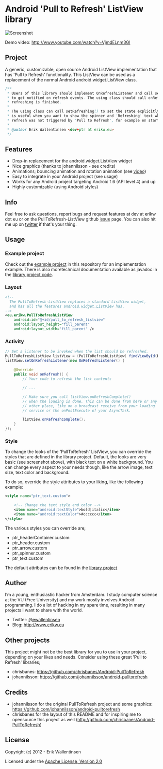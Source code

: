 #  Android 'Pull to Refresh' ListView library

![Screenshot](https://github.com/erikwt/PullToRefresh-ListView/raw/master/android-pull-to-refresh.png)

Demo video: http://www.youtube.com/watch?v=VjmdELnm3GI

## Project
A generic, customizable, open source Android ListView implementation that has 'Pull to Refresh' functionality. This ListView can be used as a replacement of the normal Android android.widget.ListView class.

``` java
/**
 * Users of this library should implement OnRefreshListener and call setOnRefreshListener(..)
 * to get notified on refresh events. The using class should call onRefreshComplete() when
 * refreshing is finished.
 * 
 * The using class can call setRefreshing() to set the state explicitly to refreshing. This 
 * is useful when you want to show the spinner and 'Refreshing' text when the
 * refresh was not triggered by 'Pull to Refresh', for example on start.
 * 
 * @author Erik Wallentinsen <dev+ptr at erikw.eu>
 */
```


## Features
* Drop-in replacement for the android.widget.ListView widget
* Nice graphics (thanks to johannilsson - see credits)
* Animations; bouncing animation and rotation animation (see [video](http://www.youtube.com/watch?v=VjmdELnm3GI))
* Easy to integrate in your Android project (see usage)
* Works for any Android project targeting Android 1.6 (API level 4) and up
* Highly customizable (using Android styles)


## Info
Feel free to ask questions, report bugs and request features at dev at erikw dot eu 
or on the PullToRefresh-ListView github [issue](https://github.com/erikwt/PullToRefresh-ListView/issues) page. 
You can also hit me up on [twitter](http://www.twitter.com/ewallentinsen) if that's your thing.


## Usage

### Example project
Check out the [example project](https://github.com/erikwt/PullToRefresh-ListView/tree/master/sampleproject) 
in this repository for an implementation example. There is also moretechnical documentation available as 
javadoc in the [library project code](https://github.com/erikwt/PullToRefresh-ListView/blob/master/libraryproject/src/eu/erikw/PullToRefreshListView.java).

### Layout

``` xml
<!--
  The PullToRefresh-ListView replaces a standard ListView widget,
  and has all the features android.widget.ListView has.
-->
<eu.erikw.PullToRefreshListView
    android:id="@+id/pull_to_refresh_listview"
    android:layout_height="fill_parent"
    android:layout_width="fill_parent" />
```

### Activity

``` java
// Set a listener to be invoked when the list should be refreshed.
PullToRefreshListView listView = (PullToRefreshListView) findViewById(R.id.pull_to_refresh_listview);
listView.setOnRefreshListener(new OnRefreshListener() {
    
    @Override
    public void onRefresh() {
        // Your code to refresh the list contents
        
        // ...
        
        // Make sure you call listView.onRefreshComplete()
        // when the loading is done. This can be done from here or any
        // other place, like on a broadcast receive from your loading
        // service or the onPostExecute of your AsyncTask.
        
        listView.onRefreshComplete();
    }
});

```

### Style
To change the looks of the 'PullToRefresh' ListView, you can override the styles that are defined in the library project.
Default, the looks are very basic (see screenshot above), with black text on a white background. You can change every
aspect to your needs though, like the arrow image, text size, text color and background.

To do so, override the style attributes to your liking, like the following example:

``` xml
<style name="ptr_text.custom">
        
    <!-- Change the text style and color -->
    <item name="android:textStyle">bold|italic</item>
    <item name="android:textColor">#cccccc</item>
</style>
```

The various styles you can override are;

* ptr_headerContainer.custom
* ptr_header.custom
* ptr_arrow.custom
* ptr_spinner.custom
* ptr_text.custom

The default attributes can be found in the [library project](https://github.com/erikwt/PullToRefresh-ListView/blob/master/libraryproject/res/values/default_style.xml)


## Author
I’m a young, enthusiastic hacker from Amsterdam. I study computer science at the VU (Free University) and my work mostly involves Android programming. I do a lot of hacking in my spare time, resulting in many projects I want to share with the world.

* Twitter: [@ewallentinsen](http://www.twitter.com/ewallentinsen)
* Blog: http://www.erikw.eu


## Other projects
This project might not be the best library for you to use in your project, depending on your likes and needs. Consider
using these great 'Pull to Refresh' libraries;

* chrisbanes: https://github.com/chrisbanes/Android-PullToRefresh
* johannilsson: https://github.com/johannilsson/android-pulltorefresh


## Credits
* johannilsson for the original PullToRefresh project and some graphics: https://github.com/johannilsson/android-pulltorefresh
* chrisbanes for the layout of this README and for inspiring me to opensource this project as well (http://github.com/chrisbanes/Android-PullToRefresh)


## License
Copyright (c) 2012 - Erik Wallentinsen

Licensed under the [Apache License, Version 2.0](http://www.apache.org/licenses/LICENSE-2.0.html)

